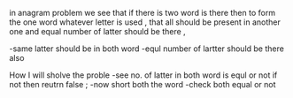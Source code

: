 in anagram problem we see that if there is two word is there then to form the one word whatever letter is used , that all should be present in another one and equal number of latter should be there , 

-same latter should be in both word 
-equl number of lartter should be there also 


How I will sholve the proble 
-see no. of latter in both word is equl or not if not then reutrn false ;
-now short both the word 
-check both equal or not 
